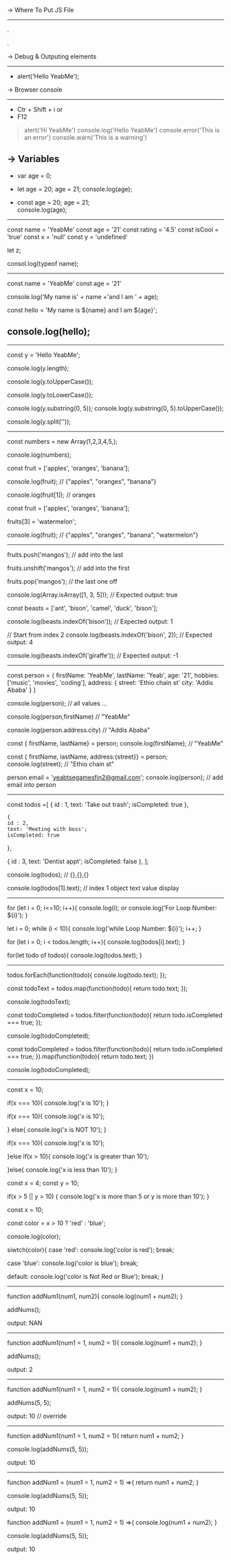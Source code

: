 <!-- JS -->

-> Where To Put JS File
   ----- --
   . <script> 
     </script> <!-- on head or body -->

   . <script src="./src/script.js">
     </script> <!-- External or separate js file -->

-> Debug & Outputing elements
   ----- - --------- --------
  - alert('Hello YeabMe');

-> Browser console
   ------- -------
  - Ctr + Shift + i   or
  - F12

  <!-- Console -->
  > alert('Hi YeabMe')
  > console.log('Hello YeabMe')
  > console.error('This is an error')
  > console.warn('This is a warning')

-> Variables
   ---------

  - var age = 0;


  - let age = 20; <!-- assign age value is 20 -->
    age = 21;  <!-- Re-assign the age value by 21 -->
    console.log(age); <!-- age = 21 -->
   
  - const age = 20; 
    age = 21;  
    console.log(age); <!-- The output is TypeError : Assignment to constant variable -->


----------------------------------------------------------------
  <!-- String, Numbers, Boolean, null, undefind-->
  const name = 'YeabMe'
  const age = '21'
  const rating = '4.5'
  const isCool = 'true'
  const x = 'null'
  const y = 'undefined'

  let z;

  consol.log(typeof name);
  <!-- end -->



----------------------------------------------------------------
 <!-- Cocatination -->
  const name = 'YeabMe'
  const age = '21'

  console.log('My name is' + name +'and I am ' + age);
  <!-- Template string -->
  const hello = 'My name is ${name} and I am ${age}';

  console.log(hello);
----------------------------------------------------------------
<!-- String methods  -->
----------------------------------------------------------------
<!-- Example -->
const y = 'Hello YeabMe';

console.log(y.length);    <!-- length of the string -->

console.log(y.toUpperCase());    <!-- Uppercase -->

console.log(y.toLowerCase());    <!-- Lowercase -->

console.log(y.substring(0, 5));    <!-- substring ,index values -->
console.log(y.substring(0, 5).toUpperCase());    <!-- substring + Uppercase -->

console.log(y.split(''));    <!-- split like array -->
<!-- const y = 'YeabMe, Git, github, website, developer
     consloe.log(y.split(','));

     output: Length (5) {"YeabMe", "Git", "github", "website","developer"}
-->



----------------------------------------------------------------
<!-- Array : variables that hold multiple values. --> 
<!-- Eg.1 -->
const numbers = new Array(1,2,3,4,5,);

console.log(numbers);

<!-- Eg.2 -->
const fruit = ['apples', 'oranges', 'banana'];

console.log(fruit);  // {"apples", "oranges", "banana"}

console.log(fruit[1]);      // oranges

<!-- En.3 -->
const fruit = ['apples', 'oranges', 'banana'];

fruits[3] = 'watermelon';

console.log(fruit);     // {"apples", "oranges", "banana", "watermelon"}



----------------------------------------------------------------
<!-- push, pop, unshift-->

fruits.push('mangos');       // add into the last 

fruits.unshift('mangos');       // add into the first

fruits.pop('mangos');       // the last one off

<!-- Array.isArray(value) -->

console.log(Array.isArray([1, 3, 5]));
// Expected output: true

<!-- indexOf(searchElement)
indexOf(searchElement, fromIndex) -->

const beasts = ['ant', 'bison', 'camel', 'duck', 'bison'];

console.log(beasts.indexOf('bison'));
// Expected output: 1

// Start from index 2
console.log(beasts.indexOf('bison', 2));
// Expected output: 4

console.log(beasts.indexOf('giraffe'));
// Expected output: -1

----------------------------------------------------------------
<!-- Objects literal: 're a key values pairs -->

const person = {
  firstName: 'YeabMe',
  lastName: 'Yeab',
  age: '21',
  hobbies: ['music', 'movies', 'coding'],
  address: {
    street: 'Ethio chain st'
    city: 'Addis Ababa'
  }
}

console.log(person);            // all values ...

console.log(person,firstName)  // "YeabMe"

console.log(person.address.city)  // "Addis Ababa"

<!-- Advanced -->
const { firstName, lastName} = person;
console.log(firstName);  // "YeabMe"

const { firstName, lastName, address:{street}} = person;
console.log(street);  // "Ethio chain st"

<!-- Property -->
person.email = 'yeabtsegamesfin2@gmail.com';
console.log(person);   // add email into person

----------------------------------------------------------------

<!-- Array with objects -->

const todos =[
  {
    id : 1,
    text: 'Take out trash';
    isCompleted: true
  },

    {
    id : 2,
    text: 'Meeting with boss';
    isCompleted: true
  },

  {
    id : 3,
    text: 'Dentist appt';
    isCompleted: false
  },
];

 console.log(todos);      // {},{},{}

 console.log(todos[1].text);  // index 1 object text value display

----------------------------------------------------------------
<!--# Loops -->
<!--  For loop -->
for (let i = 0; i<=10; i++){
  console.log(i);
  or
  console.log('For Loop Number: ${i}');
}

<!-- While loop -->
let i = 0;
while (i < 10){
  console.log('while Loop Number: ${i}');
  i++;
}

<!-- Loops on Array -->
for (let i = 0; i < todos.length; i++){
  console.log(todos[i].text);
}
<!-- for of -->
for(let todo of todos){
  console.log(todos.text);
}

----------------------------------------------------------------

<!-- forEach, map, filter -->

<!-- forEach -->
todos.forEach(function(todo){
  console.log(todo.text);
});

<!-- map -->
const todoText = todos.map(function(todo){
 return todo.text;
});

console.log(todoText);

<!-- filter -->
const todoCompleted = todos.filter(function(todo){
 return todo.isCompleted === true;
});

console.log(todoCompleted);

<!-- filter and map -Functional Programming -->
const todoCompleted = todos.filter(function(todo){
 return todo.isCompleted === true;
}).map(function(todo){
  return todo.text;
})

console.log(todoCompleted);

----------------------------------------------------------------

<!-- Conditional statements -->
<!-- === always use better -->

const x = 10;

<!-- if -->
if(x === 10){
  console.log('x is 10');
} 

<!-- if else -->
if(x === 10){
  console.log('x is 10');

} else{
  console.log('x is NOT 10');
}

<!-- if else if -->
if(x === 10){
  console.log('x is 10');

}else if(x > 10){
 console.log('x is greater than 10');

}else{
  console.log('x is less than 10');
}


<!-- Ex -->

const x = 4;
const y = 10;

if(x > 5 || y > 10) {
  console.log('x is more than 5 or y is more than 10');
}

<!-- Ternery operaters -->
const x = 10;

const color = x > 10 ? 'red' : 'blue';

console.log(color);

<!-- Switch -->

siwtch(color){
  case 'red':
  console.log('color is red');
  break;

  case 'blue':
  console.log('color is blue');
  break;

  default:
  console.log('color is Not Red or Blue');
  break;
}

---------------------------------------------------------------

<!-- Functions -->

function addNum1(num1, num2){
  console.log(num1 + num2);
}

addNums();

output: NAN

---------------------------

function addNum1(num1 = 1, num2 = 1){
  console.log(num1 + num2);
}

addNums();

output: 2

---------------------------

function addNum1(num1 = 1, num2 = 1){
  console.log(num1 + num2);
}

addNums(5, 5);

output: 10 // override

---------------------------

function addNum1(num1 = 1, num2 = 1){
  return num1 + num2;
}

console.log(addNums(5, 5));

output: 10

----------------------------
<!-- Arrow function ES-6 -->

function addNum1 = (num1 = 1, num2 = 1) =>{
  return num1 + num2;
}

console.log(addNums(5, 5));

output: 10

<!-- or -->

function addNum1 = (num1 = 1, num2 = 1) =>{
 console.log(num1 + num2);
}

console.log(addNums(5, 5));

output: 10

